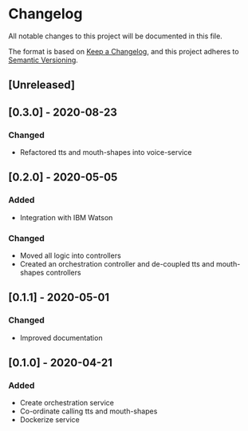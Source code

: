 # Changelog
All notable changes to this project will be documented in this file.

The format is based on [Keep a Changelog](https://keepachangelog.com/en/1.0.0/),
and this project adheres to [Semantic Versioning](https://semver.org/spec/v2.0.0.html).

## [Unreleased]

## [0.3.0] - 2020-08-23
### Changed
- Refactored tts and mouth-shapes into voice-service

## [0.2.0] - 2020-05-05
### Added
- Integration with IBM Watson
### Changed
- Moved all logic into controllers
- Created an orchestration controller and de-coupled tts and mouth-shapes controllers

## [0.1.1] - 2020-05-01
### Changed
- Improved documentation

## [0.1.0] - 2020-04-21
### Added
- Create orchestration service
- Co-ordinate calling tts and mouth-shapes
- Dockerize service